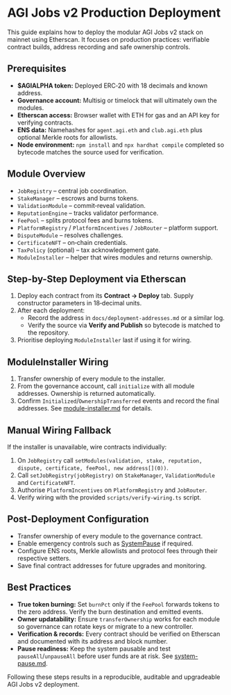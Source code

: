 # AGI Jobs v2 Production Deployment

This guide explains how to deploy the modular AGI Jobs v2 stack on mainnet
using Etherscan. It focuses on production practices: verifiable contract
builds, address recording and safe ownership controls.

## Prerequisites
- **$AGIALPHA token:** Deployed ERC‑20 with 18 decimals and known address.
- **Governance account:** Multisig or timelock that will ultimately own the
  modules.
- **Etherscan access:** Browser wallet with ETH for gas and an API key for
  verifying contracts.
- **ENS data:** Namehashes for `agent.agi.eth` and `club.agi.eth` plus optional
  Merkle roots for allowlists.
- **Node environment:** `npm install` and `npx hardhat compile` completed so
  bytecode matches the source used for verification.

## Module Overview
- `JobRegistry` – central job coordination.
- `StakeManager` – escrows and burns tokens.
- `ValidationModule` – commit‑reveal validation.
- `ReputationEngine` – tracks validator performance.
- `FeePool` – splits protocol fees and burns tokens.
- `PlatformRegistry` / `PlatformIncentives` / `JobRouter` – platform support.
- `DisputeModule` – resolves challenges.
- `CertificateNFT` – on‑chain credentials.
- `TaxPolicy` (optional) – tax acknowledgement gate.
- `ModuleInstaller` – helper that wires modules and returns ownership.

## Step-by-Step Deployment via Etherscan
1. Deploy each contract from its **Contract → Deploy** tab. Supply constructor
   parameters in 18‑decimal units.
2. After each deployment:
   - Record the address in `docs/deployment-addresses.md` or a similar log.
   - Verify the source via **Verify and Publish** so bytecode is matched to
     the repository.
3. Prioritise deploying `ModuleInstaller` last if using it for wiring.

## ModuleInstaller Wiring
1. Transfer ownership of every module to the installer.
2. From the governance account, call `initialize` with all module addresses.
   Ownership is returned automatically.
3. Confirm `Initialized`/`OwnershipTransferred` events and record the final
   addresses. See [module-installer.md](module-installer.md) for details.

## Manual Wiring Fallback
If the installer is unavailable, wire contracts individually:
1. On `JobRegistry` call `setModules(validation, stake, reputation, dispute,
   certificate, feePool, new address[](0))`.
2. Call `setJobRegistry(jobRegistry)` on `StakeManager`, `ValidationModule` and
   `CertificateNFT`.
3. Authorise `PlatformIncentives` on `PlatformRegistry` and `JobRouter`.
4. Verify wiring with the provided `scripts/verify-wiring.ts` script.

## Post-Deployment Configuration
- Transfer ownership of every module to the governance contract.
- Enable emergency controls such as
  [SystemPause](system-pause.md) if required.
- Configure ENS roots, Merkle allowlists and protocol fees through their
  respective setters.
- Save final contract addresses for future upgrades and monitoring.

## Best Practices
- **True token burning:** Set `burnPct` only if the `FeePool` forwards tokens to
  the zero address. Verify the burn destination and emitted events.
- **Owner updatability:** Ensure `transferOwnership` works for each module so
  governance can rotate keys or migrate to a new controller.
- **Verification & records:** Every contract should be verified on Etherscan
  and documented with its address and block number.
- **Pause readiness:** Keep the system pausable and test `pauseAll`/`unpauseAll`
  before user funds are at risk. See [system-pause.md](system-pause.md).

Following these steps results in a reproducible, auditable and upgradeable
AGI Jobs v2 deployment.
